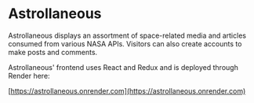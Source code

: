 # Astrollaneous
Astrollaneous displays an assortment of space-related media and articles consumed from various NASA APIs. Visitors can also create accounts to make posts and comments.

Astrollaneous' frontend uses React and Redux and is deployed through Render here:

[https://astrollaneous.onrender.com](https://astrollaneous.onrender.com)
